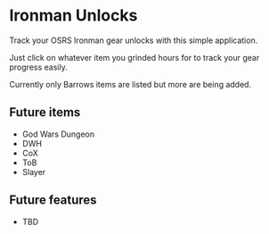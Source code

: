 # Ironman Unlocks
Track your OSRS Ironman gear unlocks with this simple application.

Just click on whatever item you grinded hours for to track your gear progress easily.

Currently only Barrows items are listed but more are being added.

## Future items
- God Wars Dungeon
- DWH
- CoX
- ToB
- Slayer

## Future features
- TBD
